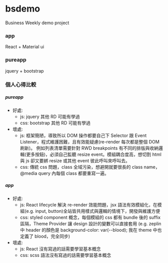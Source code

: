 # bsdemo

Business Weekly demo project

### app

React + Material ui

### pureapp

jquery + bootstrap

### 個人心得比較

##### pureapp

- 好處:
  - js: jquery 其他 RD 可能有學過
  - css: bootstrap 其他 RD 可能有學過
- 壞處:
  - js: 框架簡陋，導致所以 DOM 操作都要自己下 Selector 跟 Event Listener，程式維護困難，且有效能疑慮(re-render 每次都是整個 DOM 刷新)。 例如列表清單需要針對 RWD breakpoints 有不同的排版與收納邏輯(更多按鈕)，必須自己監聽 resize event。模組耦合度高，想切割 html 與 js 卻又要綁 resize 或其他 event 彼此呼叫來呼叫去。
  - css: 傳統 css 問題，class 全域污染，想避開就要很長的 class name，@media query 內每個 class 都要重寫一遍。

##### app

- 好處:
  - js: React lifecycle 解決 re-render 效能問題，jsx 語法有效模組化，在模組(e.g. input, button)全站皆共用樣式與邏輯的情境下，開發與維護方便
  - css: styled component 概念，每個模組的 css 都有 bundle 後的 suffix 區隔，Theme Provider 讓 design 設計的變數可以直接套用 (e.g. zeplin 中 header 的顏色是 background-color: var(--blood); 我在 theme 中也定義了 blood，完全同步)
- 壞處:
  - js: React 沒有寫過的話需要學習基本概念
  - css: scss 語法沒有寫過的話需要學習基本概念
